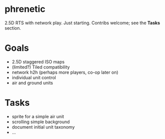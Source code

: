 phrenetic
=========

2.5D RTS with network play. Just starting. Contribs welcome; see the **Tasks** section.

# Goals
* 2.5D staggered ISO maps
* (limited?) Tiled compatibility
* network h2h (perhaps more players, co-op later on)
* individual unit control
* air and ground units

# Tasks
* sprite for a simple air unit
* scrolling simple background
* document initial unit taxonomy
* ...


